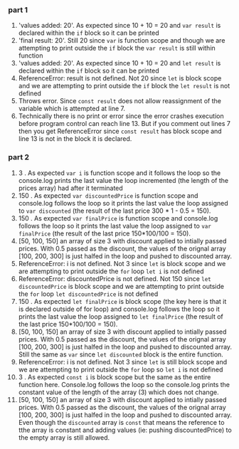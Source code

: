 ### part 1
1. 'values added: 20'. As expected since 10 + 10 = 20 and `var result` is 
declared within the `if` block so it can be printed
2. 'final result: 20'. Still 20 since `var` is function scope and though we are
attempting to print outside the `if` block the `var result` is still within function
3. 'values added: 20'. As expected since 10 + 10 = 20 and `let result` is 
declared within the `if` block so it can be printed
4.  ReferenceError: result is not defined. Not 20 since `let` is block scope and we are attempting to print outside the `if` block the `let result` is not defined
5. Throws error. Since `const result` does not allow reassignment of the variable which is attempted at line 7.
6.  Technically there is no print or error since the error crashes execution before program control can reach line 13. But if you comment out lines 7 then you get ReferenceError since `const result` has block scope and line 13 is not in the block it is declared.
### part 2
1. 3 . As expected `var i` is function scope and it follows the loop so the console.log prints the last value the loop incremented (the length of the prices array) had after it terminated
2. 150 . As expected `var discountedPrice` is function scope and console.log follows the loop so it prints the last value the loop assigned to `var discounted` (the result of the last price 300 * 1 - 0.5 = 150).
3. 150 . As expected `var finalPrice` is function scope and console.log follows the loop so it prints the last value the loop assigned to `var finalPrice` (the result of the last price 150*100/100 = 150).
4. [50, 100, 150] an array of size 3 with discount applied to intially passed prices. With 0.5 passed as the discount, the values of the orignal array 
[100, 200, 300] is just halfed in the loop and pushed to discounted array.
5. ReferenceError: i is not defined. Not 3 since `let` is block scope and we are attempting to print outside the `for` loop `let i` is not defined
6. ReferenceError: discountedPrice is not defined.  Not 150 since `let discountedPrice` is block scope and we are attempting to print outside the `for` loop `let discountedPrice` is not defined
7. 150 . As expected `let finalPrice` is block scope (the key here is that it is declared outside of for loop) and console.log follows the loop so it prints the last value the loop assigned to `let finalPrice` (the result of the last price 150*100/100 = 150).
8. [50, 100, 150] an array of size 3 with discount applied to intially passed prices. With 0.5 passed as the discount, the values of the orignal array 
[100, 200, 300] is just halfed in the loop and pushed to discounted array. Still the same as `var` since `let discounted` block is the entire function.
9. ReferenceError: i is not defined. Not 3 since `let` is still block scope and we are attempting to print outside the `for` loop so `let i` is not defined
10. 3 . As expected `const i` is block scope but the same as the entire function here. Console.log follows the loop so the console.log prints the constant value of the length of the array (3) which does not change.
11. [50, 100, 150] an array of size 3 with discount applied to intially passed prices. With 0.5 passed as the discount, the values of the orignal array 
[100, 200, 300] is just halfed in the loop and pushed to discounted array. Even though the `discounted` array is `const` that means the reference to tthe array is constant and adding values (ie: pushing discountedPrice) to the empty array is still allowed.